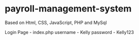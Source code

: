 # payroll-management-system
Based on Html, CSS, JavaScript, PHP and MySql

Login Page - index.php
username - Kelly
password - Kelly123

